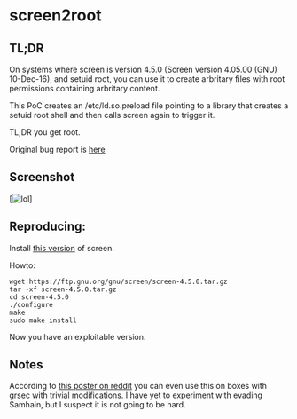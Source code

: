 # screen2root

## TL;DR
On systems where screen is version 4.5.0 (Screen version 4.05.00 (GNU) 10-Dec-16), and setuid root, you can use it to create arbritary files with root permissions containing arbritary content.

This PoC creates an /etc/ld.so.preload file pointing to a library that creates a setuid root shell and then calls screen again to trigger it.

TL;DR you get root.

Original bug report is [here](https://lists.gnu.org/archive/html/screen-devel/2017-01/msg00025.html)

## Screenshot
[![lol](https://raw.githubusercontent.com/XiphosResearch/exploits/master/screen2root/screen2root.png)]

## Reproducing:
Install [this version](https://ftp.gnu.org/gnu/screen/screen-4.5.0.tar.gz) of screen.

Howto:
```
wget https://ftp.gnu.org/gnu/screen/screen-4.5.0.tar.gz
tar -xf screen-4.5.0.tar.gz
cd screen-4.5.0
./configure
make
sudo make install
```
Now you have an exploitable version.

## Notes
According to [this poster on reddit](https://www.reddit.com/r/netsec/comments/5pz0bs/gnu_screen_root_exploit/dcw86ur/) you can even use this on boxes with [grsec](https://grsecurity.net) with trivial modifications. I have yet to experiment with evading Samhain, but I suspect it is not going to be hard.

